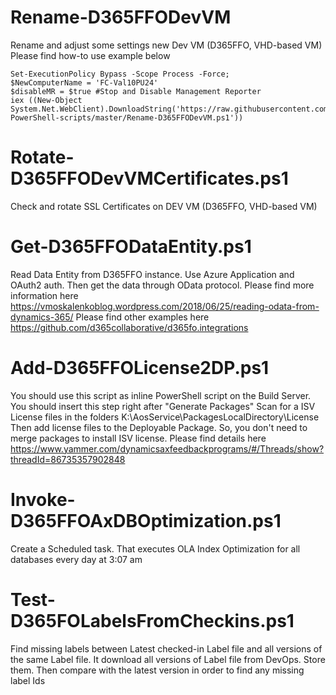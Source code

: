# Rename-D365FFODevVM
Rename and adjust some settings new Dev VM (D365FFO, VHD-based VM)
Please find how-to use example below
```
Set-ExecutionPolicy Bypass -Scope Process -Force; 
$NewComputerName = 'FC-Val10PU24'
$disableMR = $true #Stop and Disable Management Reporter
iex ((New-Object System.Net.WebClient).DownloadString('https://raw.githubusercontent.com/valerymoskalenko/D365FFO-PowerShell-scripts/master/Rename-D365FFODevVM.ps1'))
```
# Rotate-D365FFODevVMCertificates.ps1
Check and rotate SSL Certificates on DEV VM (D365FFO, VHD-based VM)

# Get-D365FFODataEntity.ps1
Read Data Entity from D365FFO instance.
Use Azure Application and OAuth2 auth. Then get the data through OData protocol.
Please find more information here https://vmoskalenkoblog.wordpress.com/2018/06/25/reading-odata-from-dynamics-365/ 
Please find other examples here https://github.com/d365collaborative/d365fo.integrations 

# Add-D365FFOLicense2DP.ps1
You should use this script as inline PowerShell script on the Build Server. You should insert this step right after "Generate Packages"
Scan for a ISV License files in the folders K:\AosService\PackagesLocalDirectory\License
Then add license files to the Deployable Package.
So, you don't need to merge packages to install ISV license.
Please find details here https://www.yammer.com/dynamicsaxfeedbackprograms/#/Threads/show?threadId=86735357902848

# Invoke-D365FFOAxDBOptimization.ps1
Create a Scheduled task.
That executes OLA Index Optimization for all databases every day at 3:07 am

# Test-D365FOLabelsFromCheckins.ps1
Find missing labels between Latest checked-in Label file and all versions of the same Label file.
It download all versions of Label file from DevOps. Store them. Then compare with the latest version in order to find any missing label Ids

